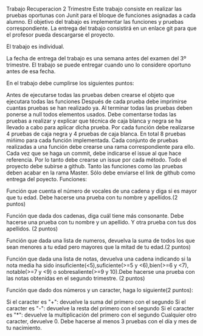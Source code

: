 Trabajo Recuperacion 2 Trimestre
Este trabajo consiste en realizar las pruebas oportunas con Junit para el bloque de funciones asignadas a cada alumno. El objetivo del trabajo es implementar las funciones y pruebas correspondiente. La entrega del trabajo consistirá en un enlace git para que el profesor pueda descargarse el proyecto.

El trabajo es individual.

La fecha de entrega del trabajo es una semana antes del examen del 3º trimestre. El trabajo se puede entregar cuando uno lo considere oportuno antes de esa fecha.

En el trabajo debe cumplirse los siguientes puntos:

Antes de ejecutarse todas las pruebas deben crearse el objeto que ejecutara todas las funciones
Después de cada prueba debe imprimirse cuantas pruebas se han realizado ya.
Al terminar todas las pruebas deben ponerse a null todos elementos usados.
Debe comentarse todas las pruebas a realizar y explicar que técnica de caja blanca y negra se ha llevado a cabo para aplicar dicha prueba.
Por cada función debe realizarse 4 pruebas de caja negra y 4 pruebas de caja blanca. En total 8 pruebas mińimo para cada función implementada.
Cada conjunto de pruebas realizadas a una función debe crearse una rama correspondiente para ello.
Cada vez que se haga un commit, debe indicarse el issue al que hace referencia. Por lo tanto debe crearse un issue por cada método.
Todo el proyecto debe subirse a github.
Tanto las funciones como las pruebas deben acabar en la rama Master.
Sólo debe enviarse el link de github como entrega del poyecto.
Funciones:

Función que cuenta el número de vocales de una cadena y diga si es mayor que tu edad. Debe hacerse una prueba con tu nombre y apellidos.(2 puntos)

Función que dada dos cadenas, diga cuál tiene más consonante. Debe hacerse una prueba con tu nombre y un apellido. Y otra prueba con tus dos apellidos. (2 puntos)

Función que dada una lista de numeros, devuelva la suma de todos los que sean menores a tu edad pero mayores que la mitad de tu edad.(2 puntos)

Función que dada una lista de notas, devuelva una cadena indicando si la nota media ha sido insuficiente(<5),suficiente(>=5 y <6),bien(>=6 y <7), notable(>=7 y <9) o sobresaliente(>=9 y 10).Debe hacerse una prueba con las notas obtenidas en el segundo trimestre. (2 puntos)

Función que dado dos números y un caracter, haga lo siguiente(2 puntos):

Si el caracter es "+": devuelve la suma del primero con el segundo
Si el caracter es "-": devuelve la resta del primero con el segundo
Si el caracter es "*": devuelve la multiplicación del primero con el segundo
Cualquier otro caracter, devuelve 0.
Debe hacerse al menos 3 pruebas con el día y mes de tu nacimiento.
